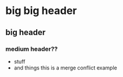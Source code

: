 # big big header
## big header
### medium header?? 
- stuff
- and things
this is a merge conflict example
